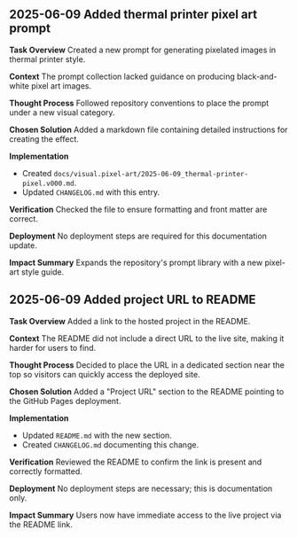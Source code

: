
## 2025-06-09 Added thermal printer pixel art prompt

**Task Overview**
Created a new prompt for generating pixelated images in thermal printer style.

**Context**
The prompt collection lacked guidance on producing black-and-white pixel art images.

**Thought Process**
Followed repository conventions to place the prompt under a new visual category.

**Chosen Solution**
Added a markdown file containing detailed instructions for creating the effect.

**Implementation**
- Created `docs/visual.pixel-art/2025-06-09_thermal-printer-pixel.v000.md`.
- Updated `CHANGELOG.md` with this entry.

**Verification**
Checked the file to ensure formatting and front matter are correct.

**Deployment**
No deployment steps are required for this documentation update.

**Impact Summary**
Expands the repository's prompt library with a new pixel-art style guide.
## 2025-06-09 Added project URL to README

**Task Overview**
Added a link to the hosted project in the README.

**Context**
The README did not include a direct URL to the live site, making it harder for users to find.

**Thought Process**
Decided to place the URL in a dedicated section near the top so visitors can quickly access the deployed site.

**Chosen Solution**
Added a "Project URL" section to the README pointing to the GitHub Pages deployment.

**Implementation**
- Updated `README.md` with the new section.
- Created `CHANGELOG.md` documenting this change.

**Verification**
Reviewed the README to confirm the link is present and correctly formatted.

**Deployment**
No deployment steps are necessary; this is documentation only.

**Impact Summary**
Users now have immediate access to the live project via the README link.
